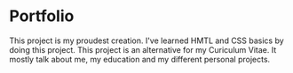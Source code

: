 # Portfolio

This project is my proudest creation. I've learned HMTL and CSS basics by doing this project. This project is an alternative for my Curiculum Vitae. It mostly talk about me, my education and my different personal projects. 

